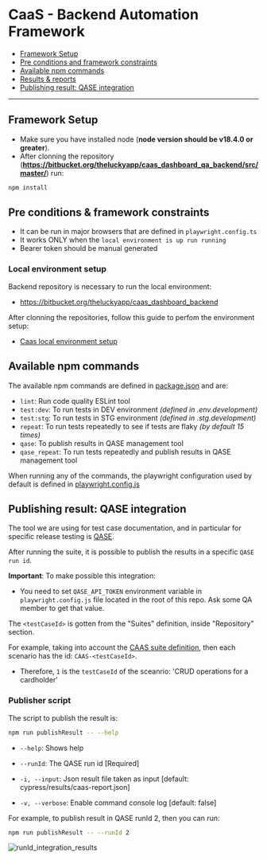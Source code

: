 # CaaS - Backend Automation Framework

* [Framework Setup](README.md#framework-setup)
* [Pre conditions and framework constraints](README.md#pre-conditions--framework-constraints)
* [Available npm commands](README.md#available-npm-commands)
* [Results & reports](README.md#results--reports)
* [Publishing result: QASE integration](README.md#publishing-result-qase-integration)

___

## Framework Setup

* Make sure you have installed node (**node version should be v18.4.0 or greater**).
* After clonning the repository (**https://bitbucket.org/theluckyapp/caas_dashboard_qa_backend/src/master/**) run:

```bash
npm install
```

## Pre conditions & framework constraints

- It can be run in major browsers that are defined in `playwright.config.ts`
- It works ONLY when the `local environment is up run running`
- Bearer token should be manual generated


### Local environment setup

Backend repository is necessary to run the local environment:
* https://bitbucket.org/theluckyapp/caas_dashboard_backend

After clonning the repositories, follow this guide to perfom the environment setup: 
* [Caas local environment setup](https://docs.google.com/document/d/1HVf8i1F3is00vDmvIP1EPQW-4f8vyTnXME3jlEj1s2g/edit?usp=sharing)


## Available npm commands 

The available npm commands are defined in [package.json](package.json) and are:

* `lint`: Run code quality ESLint tool
* `test:dev`: To run tests in DEV environment *(defined in .env.development)*
* `test:stg`: To run tests in STG environment *(defined in .stg.development)*
* `repeat`: To run tests repeatedly to see if tests are flaky *(by default 15 times)*
* `qase`: To publish results in QASE management tool
* `qase_repeat`: To run tests repeatedly and publish results in QASE management tool


When running any of the commands, the playwright configuration used by default is defined in [playwright.config.js](playwright.config.js)


## Publishing result: QASE integration

The tool we are using for test case documentation, and in particular for specific release testing is [QASE](https://app.qase.io/).

After running the suite, it is possible to publish the results in a specific `QASE run id`.

**Important**: To make possible this integration:

* You need to set `QASE_API_TOKEN` environment variable in `playwright.config.js` file located in the root of this repo. Ask some QA member to get that value.

The `<testCaseId>` is gotten from the "Suites" definition, inside "Repository" section.

For example, taking into account the [CAAS suite definition](https://app.qase.io/project/CAAS), then each scenario has the id: `CAAS-<testCaseId>`.
* Therefore, `1` is the `testCaseId` of the sceanrio: 'CRUD operations for a cardholder'

### Publisher script

The script to publish the result is:

```bash
npm run publishResult -- --help
```

* `--help`: Shows help

* `--runId`: The QASE run id [Required]

* `-i, --input`:  Json result file taken as input [default: cypress/results/caas-report.json]

* `-v, --verbose`: Enable command console log [default: false]

For example, to publish result in QASE runId 2, then you can run:

```bash
npm run publishResult -- --runId 2
```

![runId_integration_results](./readmeImg/runId_integration_results.png)

